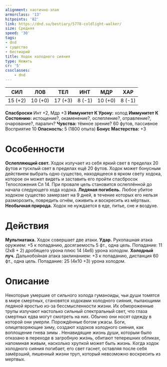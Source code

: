 ```yaml
---
alignment: хаотично-злая
armorclass: '13'
hitpoints: '82'
link: https://dnd.su/bestiary/5778-coldlight-walker/
size: Средняя
speed: '30'
tags:
- dnd
- существо
- бестиарий
title: Ходок холодного сияния
type: Нежить
cr: '5'
cssclasses:
    - dnd
---
```



| СИЛ | ЛОВ | ТЕЛ | ИНТ | МДР | ХАР |
|---|---|---|---|---|---|
| 15 (+2) | 10 (+0) | 17 (+3) | 8 (-1) | 10 (+0) | 8 (-1) |
**Спасброски** Инт +2, Мдр +3
**Иммунитет К Урону:** холод
**Иммунитет К Состоянию:** истощение?, окаменение?, ослепление?, отравление?, очарование?, паралич?
**Чувства:** тёмное зрение? 60 футов, пассивное Восприятие 10
**Опасность:** 5 (1800 опыта)
**Бонус Мастерства:** +3


# Особенности
**Ослепляющий свет.** Ходок излучает из себя яркий свет в пределах 20 футов и тусклый свет в пределах ещё 20 футов. Ходок может бонусным действием выбрать одно существо, находящееся в ярком свету ходока, которое он может видеть и заставить его пройти спасбросок Телосложения Сл 14. При провале цель становится ослеплённой до начала следующего хода ходока.
**Ледяная погибель.** Любое убитое ходоком существо замерзает на 9 дней, в течение которых его нельзя разморозить, повредить огнём, оживить и воскресить из мёртвых.
**Необычная природа.** Ходок не нуждается в еде, питье, сне и воздухе.


# Действия
**Мультиатака.** Ходок совершает две атаки.
**Удар.** Рукопашная атака оружием: +5 к попаданию, досягаемость 5 фт., одна цель. Попадание: 11 (2к8 + 2) дробящего урона плюс 14 (4к6) урона холодом.
**Холодный луч.** Дальнобойная атака заклинанием: +3 к попаданию, дистанция 60 фт., одна цель. Попадание: 25 (4к10 +3) урона холодом.


# Описание
Некоторые умершие от сильного холода гуманоиды, чьи души томятся в мире смертных, становятся ходоками холодного сияния, пылающими ледяной яростью из-за бессмысленности жизни. Их обмороженные трупы излучают настолько сильный спектральный свет, что глаза смертных едва могут смотреть на них. Обычно они носят одежду в которой они умерли. Порождённые богом ужасы. Боги, олицетворяющие зиму, создают ходоков холодного сияния, как воплощение гнева зимы . Ненавидящие жизнь души, которым было отказано в переходе в загробную жизнь, обитают теперешних обликах, напоминая живым, насколько хрупкой может быть жизнь. Когда ходок холодного сияния погибает, его свет гаснет, оставляя после себя замёрзший, лишенный жизни труп, который невозможно воскресить из мертвых.